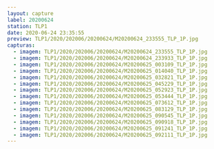 ```yaml
---
layout: capture
label: 20200624
station: TLP1
date: 2020-06-24 23:35:55
preview: TLP1/2020/202006/20200624/M20200624_233555_TLP_1P.jpg
capturas:
  - imagem: TLP1/2020/202006/20200624/M20200624_233555_TLP_1P.jpg
  - imagem: TLP1/2020/202006/20200624/M20200624_233933_TLP_1P.jpg
  - imagem: TLP1/2020/202006/20200624/M20200625_003109_TLP_1P.jpg
  - imagem: TLP1/2020/202006/20200624/M20200625_014040_TLP_1P.jpg
  - imagem: TLP1/2020/202006/20200624/M20200625_032821_TLP_1P.jpg
  - imagem: TLP1/2020/202006/20200624/M20200625_045229_TLP_1P.jpg
  - imagem: TLP1/2020/202006/20200624/M20200625_052923_TLP_1P.jpg
  - imagem: TLP1/2020/202006/20200624/M20200625_053444_TLP_1P.jpg
  - imagem: TLP1/2020/202006/20200624/M20200625_073612_TLP_1P.jpg
  - imagem: TLP1/2020/202006/20200624/M20200625_083129_TLP_1P.jpg
  - imagem: TLP1/2020/202006/20200624/M20200625_090545_TLP_1P.jpg
  - imagem: TLP1/2020/202006/20200624/M20200625_090918_TLP_1P.jpg
  - imagem: TLP1/2020/202006/20200624/M20200625_091241_TLP_1P.jpg
  - imagem: TLP1/2020/202006/20200624/M20200625_092111_TLP_1P.jpg
---
```

